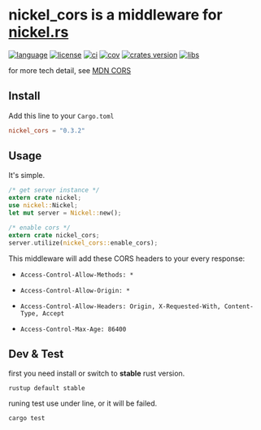 # **nickel_cors** is a middleware for [nickel.rs]

[nickel.rs]: https://github.com/nickel-org/nickel.rs "nickel.rs - web application framework for rust"
[mdn cors]: https://developer.mozilla.org/en-US/docs/Web/HTTP/CORS "Cross-Origin Resource Sharing (CORS) - HTTP | MDN"
[language]: https://img.shields.io/badge/language-rust-blue.svg
[language website]: https://www.rust-lang.org/ "The Rust Programming Language"
[license]: https://img.shields.io/github/license/duriantang/nickel_cors.svg
[mit]: https://raw.githubusercontent.com/duriantang/nickel_cors/master/LICENSE "MIT"
[ci]: https://img.shields.io/travis/duriantang/nickel_cors.svg
[travis-ci]: https://travis-ci.org/duriantang/nickel_cors "Travis CI"
[cov]: https://img.shields.io/codecov/c/github/duriantang/nickel_cors.svg
[codecov]: https://codecov.io/gh/duriantang/nickel_cors "Codecov.io"
[libs]: https://img.shields.io/librariesio/github/duriantang/nickel_cors.svg
[libraries.io]: https://libraries.io/github/duriantang/nickel_cors "Libraries.io for GitHub"
[crates version]: https://img.shields.io/crates/v/nickel_cors.svg
[crates.io]: https://crates.io/crates/nickel_cors "nickel_cors - Cargo: packages for Rust"

[![language]][language website]
[![license]][mit]
[![ci]][travis-ci]
[![cov]][codecov]
[![crates version]][crates.io]
[![libs]][libraries.io]

for more tech detail, see [MDN CORS]

## Install

Add this line to your `Cargo.toml`

```toml
nickel_cors = "0.3.2"
```

## Usage

It's simple.

```rust
/* get server instance */
extern crate nickel;
use nickel::Nickel;
let mut server = Nickel::new();

/* enable cors */
extern crate nickel_cors;
server.utilize(nickel_cors::enable_cors);

```

This middleware will add these CORS headers to your every response:

- `Access-Control-Allow-Methods: *`

- `Access-Control-Allow-Origin: *`

- `Access-Control-Allow-Headers: Origin, X-Requested-With, Content-Type, Accept`

- `Access-Control-Max-Age: 86400`

<!-- * ``Access-Control-Allow-Credentials``

    default: *not set* -->

## Dev & Test

first you need install or switch to **stable** rust version.

```shell
rustup default stable
```

runing test use under line, or it will be failed.

```sh
cargo test
```
